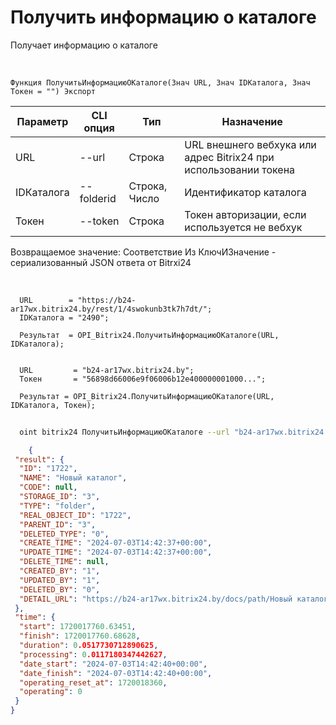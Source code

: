 ﻿---
sidebar_position: 8
---

# Получить информацию о каталоге
 Получает информацию о каталоге


<br/>


`Функция ПолучитьИнформациюОКаталоге(Знач URL, Знач IDКаталога, Знач Токен = "") Экспорт`

  | Параметр | CLI опция | Тип | Назначение |
  |-|-|-|-|
  | URL | --url | Строка | URL внешнего вебхука или адрес Bitrix24 при использовании токена |
  | IDКаталога | --folderid | Строка, Число | Идентификатор каталога |
  | Токен | --token | Строка | Токен авторизации, если используется не вебхук |

  
  Возвращаемое значение:   Соответствие Из КлючИЗначение - сериализованный JSON ответа от Bitrxi24

<br/>




```bsl title="Пример кода"
  URL        = "https://b24-ar17wx.bitrix24.by/rest/1/4swokunb3tk7h7dt/";
  IDКаталога = "2490";
  
  Результат  = OPI_Bitrix24.ПолучитьИнформациюОКаталоге(URL, IDКаталога);
  
  
  URL         = "b24-ar17wx.bitrix24.by";
  Токен       = "56898d66006e9f06006b12e400000001000...";
  
  Результат = OPI_Bitrix24.ПолучитьИнформациюОКаталоге(URL, IDКаталога, Токен);
```
	


```sh title="Пример команды CLI"
    
  oint bitrix24 ПолучитьИнформациюОКаталоге --url "b24-ar17wx.bitrix24.by" --folderid "2490" --token "56898d66006e9f06006b12e400000001000..."

```

```json title="Результат"
    {
 "result": {
  "ID": "1722",
  "NAME": "Новый каталог",
  "CODE": null,
  "STORAGE_ID": "3",
  "TYPE": "folder",
  "REAL_OBJECT_ID": "1722",
  "PARENT_ID": "3",
  "DELETED_TYPE": "0",
  "CREATE_TIME": "2024-07-03T14:42:37+00:00",
  "UPDATE_TIME": "2024-07-03T14:42:37+00:00",
  "DELETE_TIME": null,
  "CREATED_BY": "1",
  "UPDATED_BY": "1",
  "DELETED_BY": "0",
  "DETAIL_URL": "https://b24-ar17wx.bitrix24.by/docs/path/Новый каталог"
 },
 "time": {
  "start": 1720017760.63451,
  "finish": 1720017760.68628,
  "duration": 0.0517730712890625,
  "processing": 0.0117180347442627,
  "date_start": "2024-07-03T14:42:40+00:00",
  "date_finish": "2024-07-03T14:42:40+00:00",
  "operating_reset_at": 1720018360,
  "operating": 0
 }
}
```
